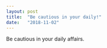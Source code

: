 ```yaml
---
layout: post
title:  "Be cautious in your daily!"
date:   "2018-11-02"
---
```

Be cautious in your daily affairs.
